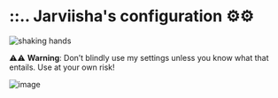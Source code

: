 # ::.. Jarviisha's configuration ⚙⚙

![shaking hands](https://github.com/user-attachments/assets/0fcaa31f-c953-42fe-b197-8c2efe11ba3a)

⚠️⚠️ **Warning**: Don’t blindly use my settings unless you know what that entails. Use at your own risk!

![image](https://github.com/user-attachments/assets/8c5fa93c-4c7e-4325-8ad5-a2d15e943e4f)
